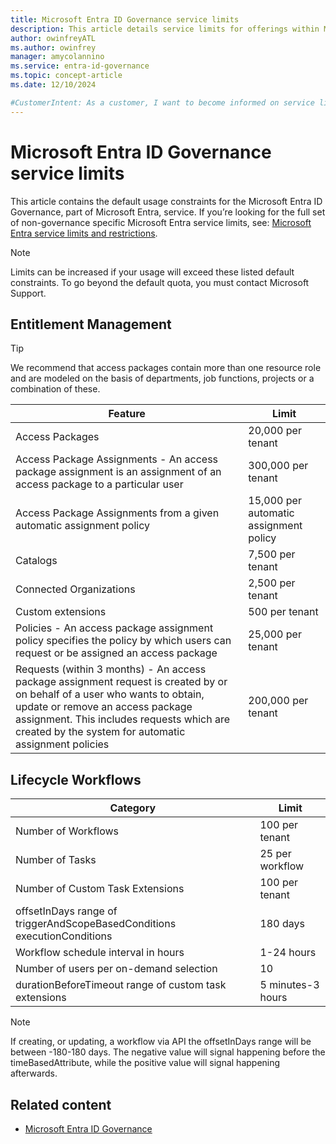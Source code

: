 ```yaml
---
title: Microsoft Entra ID Governance service limits
description: This article details service limits for offerings within Microsoft Entra ID Governance
author: owinfreyATL
ms.author: owinfrey
manager: amycolannino
ms.service: entra-id-governance
ms.topic: concept-article
ms.date: 12/10/2024

#CustomerIntent: As a customer, I want to become informed on service limits for offerings within Microsoft Entra ID Governance so that restraints are understood and can be accounted for.
---
```


# Microsoft Entra ID Governance service limits

This article contains the default usage constraints for the Microsoft Entra ID Governance, part of Microsoft Entra, service. If you’re looking for the full set of non-governance specific Microsoft Entra service limits, see: [Microsoft Entra service limits and restrictions](../identity/users/directory-service-limits-restrictions.md).

> [!NOTE]
> Limits can be increased if your usage will exceed these listed default constraints. To go beyond the default quota, you must contact Microsoft Support.

## Entitlement Management

> [!Tip]
> We recommend that access packages contain more than one resource role and are modeled on the basis of departments, job functions, projects or a combination of these.

|Feature  |Limit  |
|---------|---------|
|Access Packages   |  20,000 per tenant      |
|Access Package Assignments - An access package assignment is an assignment of an access package to a particular user   | 300,000 per tenant        |
|Access Package Assignments from a given automatic assignment policy      | 15,000 per automatic assignment policy       |
|Catalogs     |   7,500 per tenant      |
|Connected Organizations     |  2,500 per tenant       |
|Custom extensions     |  500 per tenant       |
|Policies - An access package assignment policy specifies the policy by which users can request or be assigned an access package    |  25,000 per tenant       |
|Requests (within 3 months)  - An access package assignment request is created by or on behalf of a user who wants to obtain, update or remove an access package assignment. This includes requests which are created by the system for automatic assignment policies   |  200,000 per tenant       |

## Lifecycle Workflows

|Category  |Limit  |
|---------|---------|
|Number of Workflows     |   100 per tenant      |
|Number of Tasks     |  25 per workflow       |
|Number of Custom Task Extensions     |  100 per tenant       |
|offsetInDays range of triggerAndScopeBasedConditions executionConditions     |  180 days       |
|Workflow schedule interval in hours     |   1-24 hours      |
|Number of users per on-demand selection	     |  10       |
|durationBeforeTimeout range of custom task extensions     |   5 minutes-3 hours      |

> [!NOTE]
> If creating, or updating, a workflow via API the offsetInDays range will be between -180-180 days. The negative value will signal happening before the timeBasedAttribute, while the positive value will signal happening afterwards.

## Related content

- [Microsoft Entra ID Governance](identity-governance-overview.md)
